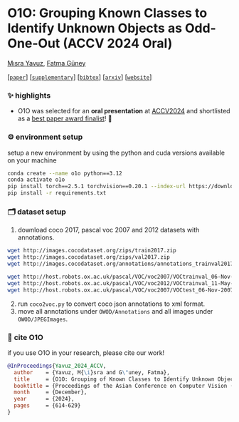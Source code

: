 # O1O: Grouping Known Classes to Identify Unknown Objects as Odd-One-Out (ACCV 2024 Oral)

[Mısra Yavuz](https://scholar.google.com/citations?user=lfU8AYUAAAAJ&hl=en), [Fatma Güney](https://mysite.ku.edu.tr/fguney/)


[[`paper`](https://openaccess.thecvf.com/content/ACCV2024/papers/Yavuz_O1O_Grouping_of_Known_Classes_to_Identify_Unknown_Objects_as_ACCV_2024_paper.pdf)]
[[`supplementary`](https://openaccess.thecvf.com/content/ACCV2024/supplemental/Yavuz_O1O_Grouping_of_ACCV_2024_supplemental.pdf)]
[[`bibtex`](#cite)]
[[`arxiv`](https://arxiv.org/abs/2410.07514)]
[[`website`](https://kuis-ai.github.io/O1O/)]

### ✨ highlights 

- O1O was selected for an **oral presentation** at [ACCV2024](https://accv2024.org/) and shortlisted as a [best paper award finalist](https://accv2024.org/awards/)! 🎉



### ⚙️ environment setup

setup a new environment by using the python and cuda versions available on your machine

```bash
conda create --name o1o python==3.12
conda activate o1o
pip install torch==2.5.1 torchvision==0.20.1 --index-url https://download.pytorch.org/whl/cu124
pip install -r requirements.txt 
```

### 🗂️ dataset setup  

1. download coco 2017, pascal voc 2007 and 2012 datasets with annotations. 
```bash
wget http://images.cocodataset.org/zips/train2017.zip  
wget http://images.cocodataset.org/zips/val2017.zip 
wget http://images.cocodataset.org/annotations/annotations_trainval2017.zip 

wget http://host.robots.ox.ac.uk/pascal/VOC/voc2007/VOCtrainval_06-Nov-2007.tar 
wget http://host.robots.ox.ac.uk/pascal/VOC/voc2012/VOCtrainval_11-May-2012.tar 
wget http://host.robots.ox.ac.uk/pascal/VOC/voc2007/VOCtest_06-Nov-2007.tar
```

2. run `coco2voc.py` to convert coco json annotations to xml format.
3. move all annotations under `OWOD/Annotations` and all images under `OWOD/JPEGImages`.
   

### 📌 <a name="cite"></a> cite O1O

if you use O1O in your research, please cite our work! 

```bibtex
@InProceedings{Yavuz_2024_ACCV,
  author    = {Yavuz, M{\i}sra and G\"uney, Fatma},
  title     = {O1O: Grouping of Known Classes to Identify Unknown Objects as Odd-One-Out},
  booktitle = {Proceedings of the Asian Conference on Computer Vision (ACCV)},
  month     = {December},
  year      = {2024},
  pages     = {614-629}
}
```
